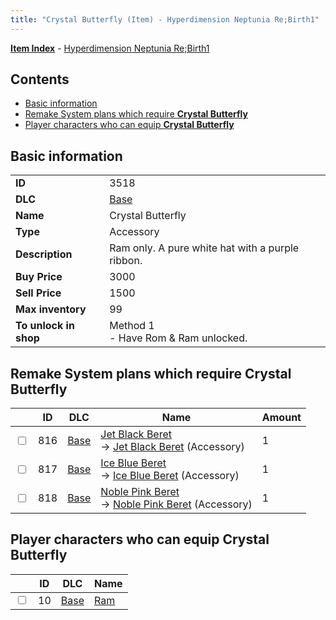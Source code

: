 ```yaml
---
title: "Crystal Butterfly (Item) - Hyperdimension Neptunia Re;Birth1"
---
```


[**Item Index**](/neptunia/rb1/item/index.html) - [Hyperdimension Neptunia Re;Birth1](/neptunia/rb1)

## Contents

- [Basic information](#basic-information)
- [Remake System plans which require **Crystal Butterfly**](#remake-system-plans-which-require-crystal-butterfly)
- [Player characters who can equip **Crystal Butterfly**](#player-characters-who-can-equip-crystal-butterfly)

## Basic information

|   |   |
| -- | -- |
| **ID** | 3518 |
| **DLC** | [Base](/neptunia/rb1/dlc/1-base.html) |
| **Name** | Crystal Butterfly |
| **Type** | Accessory |
| **Description** | Ram only. A pure white hat with a purple ribbon. |
| **Buy Price** | 3000 |
| **Sell Price** | 1500 |
| **Max inventory** | 99 |
| **To unlock in shop** | Method 1<br />- Have Rom & Ram unlocked. |

## Remake System plans which require **Crystal Butterfly**

|    | ID | DLC | Name | Amount |
| -- | -- | --- | ---- | ------ |
| <input type="checkbox" id="rb1-remake-1-816" class="trackbox" /> | 816 | [Base](/neptunia/rb1/dlc/1-base.html) | [Jet Black Beret](/neptunia/rb1/remake/1-816-jet-black-beret.html)<br />→ [Jet Black Beret](/neptunia/rb1/item/1-3519-jet-black-beret.html) (Accessory) | 1 |
| <input type="checkbox" id="rb1-remake-1-817" class="trackbox" /> | 817 | [Base](/neptunia/rb1/dlc/1-base.html) | [Ice Blue Beret](/neptunia/rb1/remake/1-817-ice-blue-beret.html)<br />→ [Ice Blue Beret](/neptunia/rb1/item/1-3520-ice-blue-beret.html) (Accessory) | 1 |
| <input type="checkbox" id="rb1-remake-1-818" class="trackbox" /> | 818 | [Base](/neptunia/rb1/dlc/1-base.html) | [Noble Pink Beret](/neptunia/rb1/remake/1-818-noble-pink-beret.html)<br />→ [Noble Pink Beret](/neptunia/rb1/item/1-3521-noble-pink-beret.html) (Accessory) | 1 |

## Player characters who can equip **Crystal Butterfly**

|    | ID | DLC | Name |
| -- | -- | --- | ---- |
| <input type="checkbox" id="rb1-player-1-10" class="trackbox" /> | 10 | [Base](/neptunia/rb1/dlc/1-base.html) | [Ram](/neptunia/rb1/player/1-10-ram.html) |